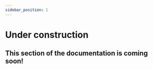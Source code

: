 ```yaml
---
sidebar_position: 1
---
```


# Under construction

## This section of the documentation is coming soon!